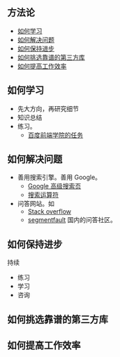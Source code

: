 ## 方法论
* [如何学习](#learn)
* [如何解决问题](#resolve)
* [如何保持进步](#keep-moving)
* [如何挑选靠谱的第三方库](#choose-plugin)
* [如何提高工作效率](#improve-wrok-effect)

## <a name="learn">如何学习</a>
* 先大方向，再研究细节
* 知识总结
* 练习。
  * [百度前端学院的任务](http://ife.baidu.com/)

## <a name="resolve">如何解决问题</a>
* 善用搜索引擎。善用 Google。 
  * [Google 高级搜索页](https://www.google.com/advanced_search)
  * [搜索运算符](https://support.google.com/websearch/answer/2466433)
* 问答网站。如
  * [Stack overflow](http://stackoverflow.com/)
  * [segmentfault](https://segmentfault.com) 国内的问答社区。

## <a name="keep-moving">如何保持进步</a>
持续
* 练习
* 学习
* 咨询

## <a name="choose-plugin">如何挑选靠谱的第三方库</a>

## <a name="improve-wrok-effect">如何提高工作效率</a>



